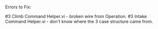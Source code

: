 Errors to Fix:

#3 Climb Command Helper.vi - broken wire from Operation.
#3 Intake Command Helper.vi - don't know where the 3 case structure came from.